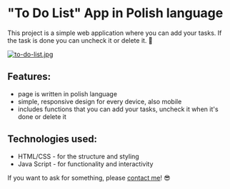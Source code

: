 # "To Do List" App in Polish language

This project is a simple web application where you can add your tasks. If the task is done you can uncheck it or delete it. 🙌  

[![to-do-list.jpg](https://i.postimg.cc/sXDz6WNp/to-do-list.jpg)](https://postimg.cc/8F3xs7D5) 

## Features:

- page is written in polish language
- simple, responsive design for every device, also mobile
- includes functions that you can add your tasks, uncheck it when it's done or delete it

## Technologies used:

- HTML/CSS - for the structure and styling
- Java Script - for functionality and interactivity


If you want to ask for something, please [contact me](mailto:camilla19.944@gmail.com)! 😎